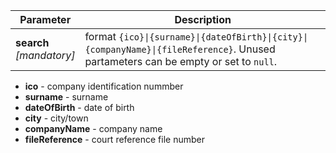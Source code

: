 | Parameter | Description |
| ----------- | ----------- |
| **search**<br />*[mandatory]* | format `{ico}\|{surname}\|{dateOfBirth}\|{city}\|{companyName}\|{fileReference}`. Unused partameters can be empty or set to `null`.|

- **ico** -	company identification nummber
- **surname** -	surname
- **dateOfBirth** -	date of birth
- **city** - city/town
- **companyName** -	company name
- **fileReference** - court reference file number